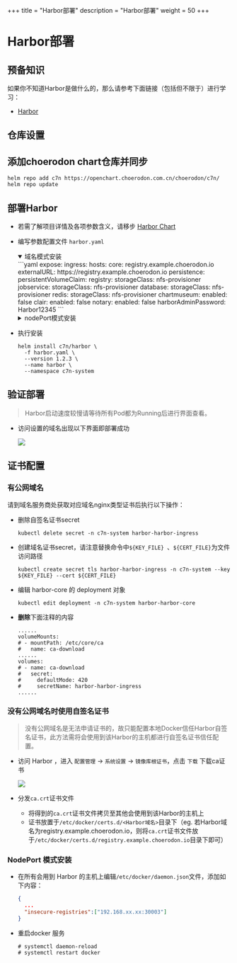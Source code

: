 +++
title = "Harbor部署"
description = "Harbor部署"
weight = 50
+++

# Harbor部署

## 预备知识

如果你不知道Harbor是做什么的，那么请参考下面链接（包括但不限于）进行学习：

- [Harbor](https://github.com/goharbor/harbor#harbor)

## 仓库设置

## 添加choerodon chart仓库并同步

```
helm repo add c7n https://openchart.choerodon.com.cn/choerodon/c7n/
helm repo update
```

## 部署Harbor

- 若需了解项目详情及各项参数含义，请移步 [Harbor Chart](https://github.com/goharbor/harbor-helm/tree/7dfc2a629a58e61c0d0a03f1d3b5ae29a7d720be#helm-chart-for-harbor)
- 编写参数配置文件 `harbor.yaml`

    <details open><summary>域名模式安装</summary>
    ```yaml
    expose:
      ingress:
        hosts:
          core: registry.example.choerodon.io
    externalURL: https://registry.example.choerodon.io
    persistence:
      persistentVolumeClaim:
        registry:
          storageClass: nfs-provisioner
        jobservice:
          storageClass: nfs-provisioner
        database:
          storageClass: nfs-provisioner
        redis:
          storageClass: nfs-provisioner
    chartmuseum:
      enabled: false
    clair:
      enabled: false
    notary:
      enabled: false
    harborAdminPassword: Harbor12345
    ```
    </details>
    <details><summary>nodePort模式安装</summary>
    ```yaml
    expose:
      type: nodePort
      tls:
        commonName: "harbor"
    externalURL: https://192.168.xx.xx:30003
    persistence:
      persistentVolumeClaim:
        registry:
          storageClass: nfs-provisioner
        jobservice:
          storageClass: nfs-provisioner
        database:
          storageClass: nfs-provisioner
        redis:
          storageClass: nfs-provisioner
    chartmuseum:
      enabled: false
    clair:
      enabled: false
    notary:
      enabled: false
    harborAdminPassword: Harbor12345
    ```
    </details>
- 执行安装

  ```shell
  helm install c7n/harbor \
    -f harbor.yaml \
    --version 1.2.3 \
    --name harbor \
    --namespace c7n-system
  ```

## 验证部署

<blockquote class="note">
Harbor启动速度较慢请等待所有Pod都为Running后进行界面查看。
</blockquote>

- 访问设置的域名出现以下界面即部署成功

    ![](/docs/installation-configuration/image/harbor.png)

## 证书配置

### 有公网域名

请到域名服务商处获取对应域名nginx类型证书后执行以下操作：

- 删除自签名证书secret

    ```
    kubectl delete secret -n c7n-system harbor-harbor-ingress
    ```

- 创建域名证书secret，请注意替换命令中`${KEY_FILE} `、`${CERT_FILE}`为文件访问路径

    ```
    kubectl create secret tls harbor-harbor-ingress -n c7n-system --key ${KEY_FILE} --cert ${CERT_FILE}
    ```

- 编辑 harbor-core 的 deployment 对象

    ```
    kubectl edit deployment -n c7n-system harbor-harbor-core
    ```

- **删除**下面注释的内容

    ```
    ......
    volumeMounts:
    # - mountPath: /etc/core/ca
    #   name: ca-download
    ......
    volumes:
    # - name: ca-download
    #   secret:
    #     defaultMode: 420
    #     secretName: harbor-harbor-ingress
    ......
    ```

### 没有公网域名时使用自签名证书

<blockquote class="warning">
没有公网域名是无法申请证书的，故只能配置本地Docker信任Harbor自签名证书，此方法需将会使用到该Harbor的主机都进行自签名证书信任配置。
</blockquote>

- 访问 Harbor ，进入 `配置管理` -> `系统设置` -> `镜像库根证书`，点击 `下载` 下载ca证书

    ![](/docs/installation-configuration/image/get-harbor-cert.png)

- 分发`ca.crt`证书文件

  - 将得到的`ca.crt`证书文件拷贝至其他会使用到该Harbor的主机上
  - 证书放置于`/etc/docker/certs.d/<Harbor域名>`目录下（eg. 若Harbor域名为registry.example.choerodon.io，则将`ca.crt`证书文件放于`/etc/docker/certs.d/registry.example.choerodon.io`目录下即可）

### NodePort 模式安装

- 在所有会用到 Harbor 的主机上编辑`/etc/docker/daemon.json`文件，添加如下内容：

    ```json
    {
      ...
      "insecure-registries":["192.168.xx.xx:30003"]
    }
    ```

- 重启docker 服务

    ```
    # systemctl daemon-reload
    # systemctl restart docker
    ```
